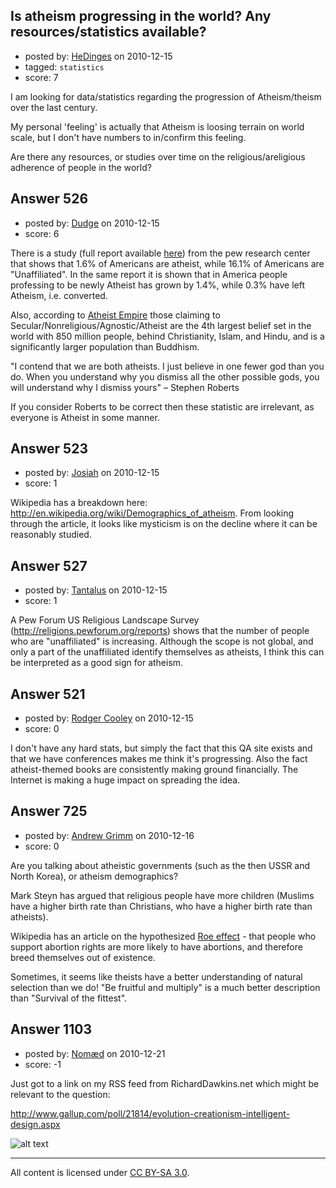 ## Is atheism progressing in the world? Any resources/statistics available?

- posted by: [HeDinges](https://stackexchange.com/users/-1/137-hedinges) on 2010-12-15
- tagged: `statistics`
- score: 7

I am looking for data/statistics regarding the progression of Atheism/theism over the last century.

My personal 'feeling' is actually that Atheism is loosing terrain on world scale, but I don't have numbers to in/confirm this feeling.

Are there any resources, or studies over time on the religious/areligious adherence of people in the world?




## Answer 526

- posted by: [Dudge](https://stackexchange.com/users/-1/172-dudge) on 2010-12-15
- score: 6

<p>There is a study (full report available <a href="http://religions.pewforum.org/pdf/report-religious-landscape-study-full.pdf" rel="nofollow">here</a>) from the pew research center that shows that 1.6% of Americans are atheist, while 16.1% of Americans are "Unaffiliated".  In the same report it is shown that in America people professing to be newly Atheist has grown by 1.4%, while 0.3% have left Atheism, i.e. converted. </p>

<p>Also, according to <a href="http://www.atheistempire.com/reference/stats/index.php" rel="nofollow">Atheist Empire</a> those claiming to Secular/Nonreligious/Agnostic/Atheist are the 4th largest belief set in the world with 850 million people, behind Christianity, Islam, and Hindu, and is a significantly larger population than Buddhism. </p>

<p>"I contend that we are both atheists. I just believe in one fewer god than you do. When you understand why you dismiss all the other possible gods, you will understand why I dismiss yours"
– Stephen Roberts</p>

<p>If you consider Roberts to be correct then these statistic are irrelevant, as everyone is Atheist in some manner.</p>



## Answer 523

- posted by: [Josiah](https://stackexchange.com/users/-1/88-josiah) on 2010-12-15
- score: 1

Wikipedia has a breakdown here: http://en.wikipedia.org/wiki/Demographics_of_atheism.
From looking through the article, it looks like mysticism is on the decline where it can be reasonably studied.


## Answer 527

- posted by: [Tantalus](https://stackexchange.com/users/-1/243-tantalus) on 2010-12-15
- score: 1

<p>A Pew Forum US Religious Landscape Survey (<a href="http://religions.pewforum.org/reports" rel="nofollow">http://religions.pewforum.org/reports</a>) shows that the number of people who are "unaffiliated" is increasing. Although the scope is not global, and only a part of the unaffiliated identify themselves as atheists, I think this can be interpreted as a good sign for atheism.</p>



## Answer 521

- posted by: [Rodger Cooley](https://stackexchange.com/users/-1/58-rodger-cooley) on 2010-12-15
- score: 0

I don't have any hard stats, but simply the fact that this QA site exists and that we have conferences makes me think it's progressing.  Also the fact atheist-themed books are consistently making ground financially.  The Internet is making a huge impact on spreading the idea.


## Answer 725

- posted by: [Andrew Grimm](https://stackexchange.com/users/-1/270-andrew-grimm) on 2010-12-16
- score: 0

Are you talking about atheistic governments (such as the then USSR and North Korea), or atheism demographics?

Mark Steyn has argued that religious people have more children (Muslims have a higher birth rate than Christians, who have a higher birth rate than atheists).

Wikipedia has an article on the hypothesized [Roe effect](http://en.wikipedia.org/wiki/Roe_effect) - that people who support abortion rights are more likely to have abortions, and therefore breed themselves out of existence.

Sometimes, it seems like theists have a better understanding of natural selection than we do! "Be fruitful and multiply" is a much better description than "Survival of the fittest".


## Answer 1103

- posted by: [Nomæd](https://stackexchange.com/users/-1/27-nom-d) on 2010-12-21
- score: -1

<p>Just got to a link on my RSS feed from RichardDawkins.net which might be relevant to the question:</p>

<p><a href="http://www.gallup.com/poll/21814/evolution-creationism-intelligent-design.aspx" rel="nofollow">http://www.gallup.com/poll/21814/evolution-creationism-intelligent-design.aspx</a></p>

<p><img src="http://i.imgur.com/yEK0h.gif" alt="alt text"></p>




---

All content is licensed under [CC BY-SA 3.0](https://creativecommons.org/licenses/by-sa/3.0/).
